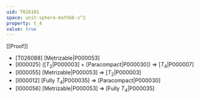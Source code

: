 ```yaml
---
uid: T026101
space: unit-sphere-mathbb-s^2
property: t_4
value: true
---
```

[[Proof]]

* [T026088] [Metrizable|P000053]
* [I000025] ([$T_2$|P000003] + [Paracompact|P000030]) => [$T_4$|P000007]
* [I000055] [Metrizable|P000053] => [$T_2$|P000003]
* [I000012] [Fully $T_4$|P000035] => [Paracompact|P000030]
* [I000056] [Metrizable|P000053] => [Fully $T_4$|P000035]

